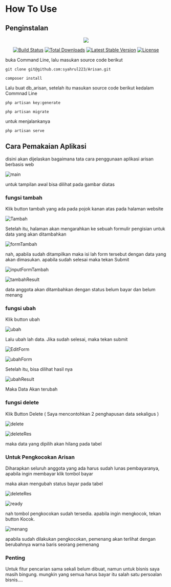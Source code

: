 # How To Use

## Penginstalan

<p align="center"><img src="https://laravel.com/assets/img/components/logo-laravel.svg"></p>

<p align="center">
<a href="https://travis-ci.org/laravel/framework"><img src="https://travis-ci.org/laravel/framework.svg" alt="Build Status"></a>
<a href="https://packagist.org/packages/laravel/framework"><img src="https://poser.pugx.org/laravel/framework/d/total.svg" alt="Total Downloads"></a>
<a href="https://packagist.org/packages/laravel/framework"><img src="https://poser.pugx.org/laravel/framework/v/stable.svg" alt="Latest Stable Version"></a>
<a href="https://packagist.org/packages/laravel/framework"><img src="https://poser.pugx.org/laravel/framework/license.svg" alt="License"></a>
</p>

buka Command Line, lalu masukan source code berikut
```
git clone git@github.com:syahrul223/Arisan.git

composer install

```
Lalu buat db_arisan, setelah itu masukan source code berikut kedalam Commnad Line

```
php artisan key:generate

php artisan migrate
```

untuk menjalankanya 

```
php artisan serve
```

## Cara Pemakaian Aplikasi

disini akan dijelaskan bagaimana tata cara penggunaan aplikasi arisan berbasis web

![main](https://user-images.githubusercontent.com/42232274/55971148-1dc31d00-5cab-11e9-891b-3fc49b5bafe8.PNG)

untuk tampilan awal bisa dilihat pada gambar diatas

### fungsi tambah

Klik button tambah yang ada pada pojok kanan atas pada halaman website

![Tambah](https://user-images.githubusercontent.com/42232274/55971310-6e3a7a80-5cab-11e9-9bb8-cd3fe7691a88.PNG)

Setelah itu, halaman akan mengarahkan ke sebuah formulir pengisian untuk data yang akan ditambahkan

![formTambah](https://user-images.githubusercontent.com/42232274/55971464-bb1e5100-5cab-11e9-98e5-752d2c53a5bf.PNG)

nah, apabila sudah ditampilkan maka isi lah form tersebut dengan data yang akan dimasukan. apabila sudah selesai maka tekan Submit

![inputFormTambah](https://user-images.githubusercontent.com/42232274/55971550-e739d200-5cab-11e9-994f-4de3671879bf.PNG)

![tambahResult](https://user-images.githubusercontent.com/42232274/55971645-16e8da00-5cac-11e9-8308-b24c7f06b171.PNG)

data anggota akan ditambahkan dengan status belum bayar dan belum menang

### fungsi ubah

Klik button ubah

![ubah](https://user-images.githubusercontent.com/42232274/55971831-721acc80-5cac-11e9-9667-2e0d2d675de3.PNG)

Lalu ubah lah data. Jika sudah selesai, maka tekan submit

![EditForm](https://user-images.githubusercontent.com/42232274/55972026-de95cb80-5cac-11e9-96ab-7d7ae7f26bfa.PNG)

![ubahForm](https://user-images.githubusercontent.com/42232274/55972647-18b39d00-5cae-11e9-8a61-d41dcb06de19.PNG)

Setelah itu, bisa dilihat hasil nya

![ubahResult](https://user-images.githubusercontent.com/42232274/55972926-ab543c00-5cae-11e9-8add-46a3425fae86.PNG)

Maka Data Akan terubah

### fungsi delete

Klik Button Delete ( Saya mencontohkan 2 penghapusan data sekaligus )

![delete](https://user-images.githubusercontent.com/42232274/55973008-e22a5200-5cae-11e9-82b5-4d5ee9bbfb31.PNG)

![deleteRes](https://user-images.githubusercontent.com/42232274/55973219-49480680-5caf-11e9-93ea-c9d059561d66.PNG)

maka data yang dipilih akan hilang pada tabel

### Untuk Pengkocokan Arisan

Diharapkan seluruh anggota yang ada harus sudah lunas pembayaranya, apabila ingin membayar klik tombol bayar

maka akan mengubah status bayar pada tabel

![deleteRes](https://user-images.githubusercontent.com/42232274/55973219-49480680-5caf-11e9-93ea-c9d059561d66.PNG)

![ready](https://user-images.githubusercontent.com/42232274/55973405-b196e800-5caf-11e9-9c79-6693bdba490b.PNG)

nah tombol pengkocokan sudah tersedia. apabila ingin mengkocok, tekan button Kocok.

![menang](https://user-images.githubusercontent.com/42232274/55973488-e30fb380-5caf-11e9-8bd7-9c4c4f8d8f09.PNG)

apabila sudah dilakukan pengkocokan, pemenang akan terlihat dengan berubahnya warna baris seorang pemenang

### Penting

Untuk fitur pencarian sama sekali belum dibuat, namun untuk bisnis saya masih bingung. mungkin yang semua harus bayar itu salah satu
persoalan bisnis....
